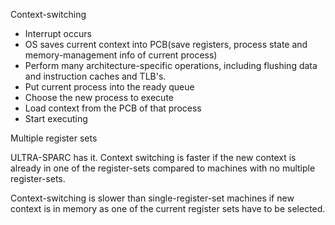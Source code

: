 Context-switching

-   Interrupt occurs
-   OS saves current context into PCB(save registers, process state and
    memory-management info of current process)
-   Perform many architecture-specific operations, including flushing
    data and instruction caches and TLB's.
-   Put current process into the ready queue
-   Choose the new process to execute
-   Load context from the PCB of that process
-   Start executing

<!-- -->

Multiple register sets

ULTRA-SPARC has it. Context switching is faster if the new context is
already in one of the register-sets compared to machines with no
multiple register-sets.

Context-switching is slower than single-register-set machines if new
context is in memory as one of the current register sets have to be
selected.
